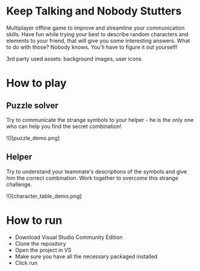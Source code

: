# Keep Talking and Nobody Stutters 
Multiplayer offline game to improve and streamline your communication skills. Have fun while trying your best to describe random characters and elements to your friend, that will give you some interesting answers. What to do with those? Nobody knows. You'll have to figure it out yourself!

3rd party used assets:
background images, user icons

# How to play

## Puzzle solver

Try to communicate the strange symbols to your helper - he is the only one who can help you find the secret combination!

!()[puzzle_demo.png]

## Helper

Try to understand your teammate's descriptions of the symbols and give him the correct combination. Work together to overcome this strange challenge.

!()[character_table_demo.png]

# How to run

- Download Visual Studio Community Edition
- Clone the repository
- Open the project in VS
- Make sure you have all the necessary packaged installed
- Click run
